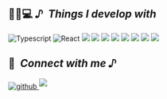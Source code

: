 


<h2>👩🏻💻<i> ♪&nbsp; Things I develop with</i></h2>

<p align="left">
<!-- <img src="https://img.shields.io/badge/JavaScript-F7DF1E?style=flat-square&logo=JavaScript&logoColor=222323"/> -->
<img alt="Typescript" src="https://img.shields.io/badge/-Typescript-1F11B6?style=flat-square&logo=Typescript&logoColor=white" />
<img alt="React" src="https://img.shields.io/badge/-React-45b8d8?style=flat-square&logo=react&logoColor=white" />
<img src="https://img.shields.io/badge/Redux-764ABC?style=flat-square&logo=redux&logoColor=white"/>
<img src="https://img.shields.io/badge/Next.js-333?style=flat-square&logo=Next.js&logoColor=fff"/>
<img src="https://img.shields.io/badge/Reactquery-red?style=flat-square&logo=Reactquery&logoColor=fff"/>
<img src="https://img.shields.io/badge/Recoil-3678E5?style=flat-square&logo=Recoil&logoColor=fff"/>
<img src="https://img.shields.io/badge/Node.js-darkgreen?style=flat-square&logo=Node.js&logoColor=fff"/>
<img src="https://img.shields.io/badge/Sass-DB7093?style=flat-square&logo=Sass&logoColor=fff"/>
<img src="https://img.shields.io/badge/Mysql-3D6E93?style=flat-square&logo=Mysql&logoColor=fff"/>
<img src="https://img.shields.io/badge/Prisma-2D3748?style=flat-square&logo=Prisma&logoColor=fff"/>
  
<!-- <img src="https://img.shields.io/badge/Three.js-764ABC?style=flat-square&logo=Three.js&logoColor=fff"/> -->




</p>
<h2> 📍<i> &nbsp;Connect with me ♪ </i></h2>

<div align="left">
<a href="https://github.com/AwesomeYelim" target="_blank">
  <img src=https://img.shields.io/badge/github-%2324292e.svg?&style=for-the-badge&logo=github&logoColor=white alt=github style="margin-bottom: 5px;" />
</a>
<a href="mailto:uiop01900@gmail.com" target="_blank">
  <img src=https://img.shields.io/badge/email-%231E77B5.svg?&style=for-the-badge&logo=mail style="margin-bottom: 5px;" />
</a>
<!-- <a href="https://www.linkedin.com/in/awesomeyelim/" target="_blank">
<img src=https://img.shields.io/badge/linkedin-%231E77B5.svg?&style=for-the-badge&logo=linkedin&logoColor=white alt=linkedin style="margin-bottom: 5px;" />
</a> -->

</div>  



